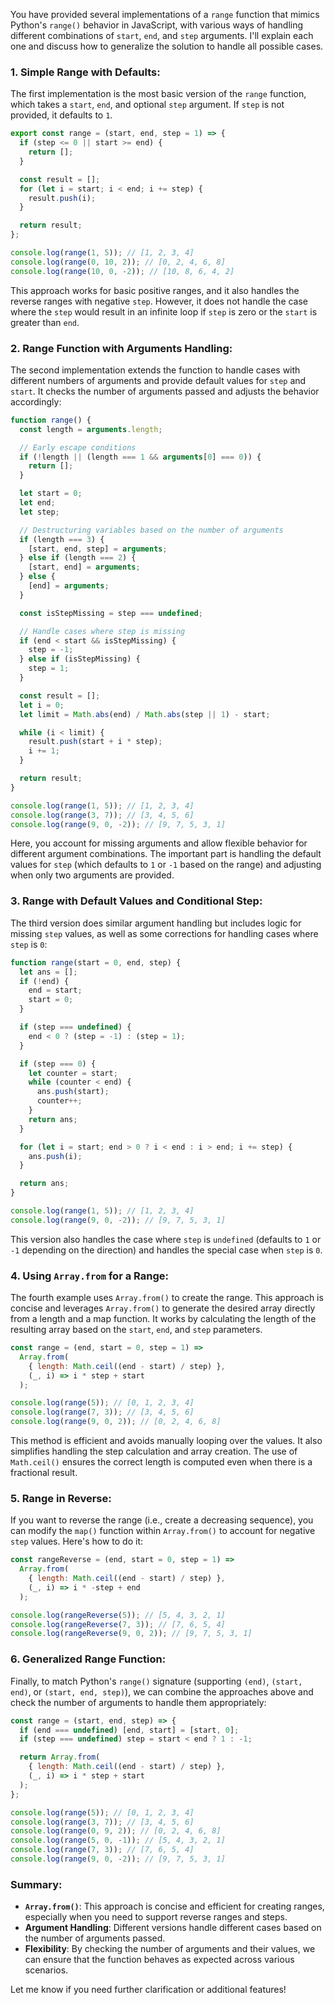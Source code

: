 You have provided several implementations of a `range` function that mimics Python's `range()` behavior in JavaScript, with various ways of handling different combinations of `start`, `end`, and `step` arguments. I'll explain each one and discuss how to generalize the solution to handle all possible cases.

### 1. **Simple Range with Defaults**:

The first implementation is the most basic version of the `range` function, which takes a `start`, `end`, and optional `step` argument. If `step` is not provided, it defaults to `1`.

```javascript
export const range = (start, end, step = 1) => {
  if (step <= 0 || start >= end) {
    return [];
  }

  const result = [];
  for (let i = start; i < end; i += step) {
    result.push(i);
  }

  return result;
};

console.log(range(1, 5)); // [1, 2, 3, 4]
console.log(range(0, 10, 2)); // [0, 2, 4, 6, 8]
console.log(range(10, 0, -2)); // [10, 8, 6, 4, 2]
```

This approach works for basic positive ranges, and it also handles the reverse ranges with negative `step`. However, it does not handle the case where the `step` would result in an infinite loop if `step` is zero or the `start` is greater than `end`.

### 2. **Range Function with Arguments Handling**:

The second implementation extends the function to handle cases with different numbers of arguments and provide default values for `step` and `start`. It checks the number of arguments passed and adjusts the behavior accordingly:

```javascript
function range() {
  const length = arguments.length;

  // Early escape conditions
  if (!length || (length === 1 && arguments[0] === 0)) {
    return [];
  }

  let start = 0;
  let end;
  let step;

  // Destructuring variables based on the number of arguments
  if (length === 3) {
    [start, end, step] = arguments;
  } else if (length === 2) {
    [start, end] = arguments;
  } else {
    [end] = arguments;
  }

  const isStepMissing = step === undefined;

  // Handle cases where step is missing
  if (end < start && isStepMissing) {
    step = -1;
  } else if (isStepMissing) {
    step = 1;
  }

  const result = [];
  let i = 0;
  let limit = Math.abs(end) / Math.abs(step || 1) - start;

  while (i < limit) {
    result.push(start + i * step);
    i += 1;
  }

  return result;
}

console.log(range(1, 5)); // [1, 2, 3, 4]
console.log(range(3, 7)); // [3, 4, 5, 6]
console.log(range(9, 0, -2)); // [9, 7, 5, 3, 1]
```

Here, you account for missing arguments and allow flexible behavior for different argument combinations. The important part is handling the default values for `step` (which defaults to `1` or `-1` based on the range) and adjusting when only two arguments are provided.

### 3. **Range with Default Values and Conditional Step**:

The third version does similar argument handling but includes logic for missing `step` values, as well as some corrections for handling cases where `step` is `0`:

```javascript
function range(start = 0, end, step) {
  let ans = [];
  if (!end) {
    end = start;
    start = 0;
  }

  if (step === undefined) {
    end < 0 ? (step = -1) : (step = 1);
  }

  if (step === 0) {
    let counter = start;
    while (counter < end) {
      ans.push(start);
      counter++;
    }
    return ans;
  }

  for (let i = start; end > 0 ? i < end : i > end; i += step) {
    ans.push(i);
  }

  return ans;
}

console.log(range(1, 5)); // [1, 2, 3, 4]
console.log(range(9, 0, -2)); // [9, 7, 5, 3, 1]
```

This version also handles the case where `step` is `undefined` (defaults to `1` or `-1` depending on the direction) and handles the special case when `step` is `0`.

### 4. **Using `Array.from` for a Range**:

The fourth example uses `Array.from()` to create the range. This approach is concise and leverages `Array.from()` to generate the desired array directly from a length and a map function. It works by calculating the length of the resulting array based on the `start`, `end`, and `step` parameters.

```javascript
const range = (end, start = 0, step = 1) =>
  Array.from(
    { length: Math.ceil((end - start) / step) },
    (_, i) => i * step + start
  );

console.log(range(5)); // [0, 1, 2, 3, 4]
console.log(range(7, 3)); // [3, 4, 5, 6]
console.log(range(9, 0, 2)); // [0, 2, 4, 6, 8]
```

This method is efficient and avoids manually looping over the values. It also simplifies handling the step calculation and array creation. The use of `Math.ceil()` ensures the correct length is computed even when there is a fractional result.

### 5. **Range in Reverse**:

If you want to reverse the range (i.e., create a decreasing sequence), you can modify the `map()` function within `Array.from()` to account for negative `step` values. Here's how to do it:

```javascript
const rangeReverse = (end, start = 0, step = 1) =>
  Array.from(
    { length: Math.ceil((end - start) / step) },
    (_, i) => i * -step + end
  );

console.log(rangeReverse(5)); // [5, 4, 3, 2, 1]
console.log(rangeReverse(7, 3)); // [7, 6, 5, 4]
console.log(rangeReverse(9, 0, 2)); // [9, 7, 5, 3, 1]
```

### 6. **Generalized Range Function**:

Finally, to match Python's `range()` signature (supporting `(end)`, `(start, end)`, or `(start, end, step)`), we can combine the approaches above and check the number of arguments to handle them appropriately:

```javascript
const range = (start, end, step) => {
  if (end === undefined) [end, start] = [start, 0];
  if (step === undefined) step = start < end ? 1 : -1;

  return Array.from(
    { length: Math.ceil((end - start) / step) },
    (_, i) => i * step + start
  );
};

console.log(range(5)); // [0, 1, 2, 3, 4]
console.log(range(3, 7)); // [3, 4, 5, 6]
console.log(range(0, 9, 2)); // [0, 2, 4, 6, 8]
console.log(range(5, 0, -1)); // [5, 4, 3, 2, 1]
console.log(range(7, 3)); // [7, 6, 5, 4]
console.log(range(9, 0, -2)); // [9, 7, 5, 3, 1]
```

### Summary:

- **`Array.from()`**: This approach is concise and efficient for creating ranges, especially when you need to support reverse ranges and steps.
- **Argument Handling**: Different versions handle different cases based on the number of arguments passed.
- **Flexibility**: By checking the number of arguments and their values, we can ensure that the function behaves as expected across various scenarios.

Let me know if you need further clarification or additional features!